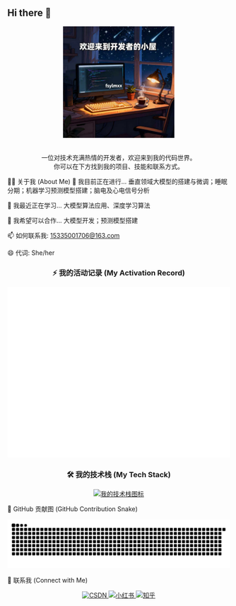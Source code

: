 ## Hi there 👋
<div align="center">

<!-- 欢迎图片 -->

<img src="https://github.com/fsylmxx/fsylmxx/blob/main/assets/welcome-banner.jpg" alt="一个欢迎图片"  width="50%"/>

<br/>
<br/>

<!-- 简介 -->

<p>
一位对技术充满热情的开发者，欢迎来到我的代码世界。
<br/>
你可以在下方找到我的项目、技能和联系方式。
</p>
</div>

👨‍💻 关于我 (About Me)
🔭 我目前正在进行...  垂直领域大模型的搭建与微调；睡眠分期；机器学习预测模型搭建；脑电及心电信号分析

🌱 我最近正在学习... 大模型算法应用、深度学习算法

👯 我希望可以合作... 大模型开发；预测模型搭建

📫 如何联系我: 15335001706@163.com

😄 代词: She/her

<!-- 我的活动记录 -->
<div align="center">
  <h3>⚡ 我的活动记录 (My Activation Record)</h3>
  <img src="https://raw.githubusercontent.com/fsylmxx/fsylmxx/main/github-metrics.svg" alt="Metrics" />
</div>

<!-- 我的技术栈 -->
<div align="center">
  <h3>🛠️ 我的技术栈 (My Tech Stack)</h3>
  <!-- 这里列出你掌握的技术图标，可以去 https://skillicons.dev/ 寻找更多图标 -->
  <a href="https://skillicons.dev">
    <img src="https://skillicons.dev/icons?i=js,html,py,mysql,linux,git&perline=7" alt="我的技术栈图标"/>
  </a>
</div>

🐍 GitHub 贡献图 (GitHub Contribution Snake)
<div align="center">
<!-- 贡献图贪吃蛇动画 -->
<div align="center">
  <picture>
    <!-- 深色模式下显示的动画 -->
    <source
      media="(prefers-color-scheme: dark)"
      srcset="https://raw.githubusercontent.com/fsylmxx/fsylmxx/output/github-contribution-grid-snake-dark.svg"
    />
    <!-- 浅色模式和默认情况下显示的动画 -->
    <source
      media="(prefers-color-scheme: light)"
      srcset="https://raw.githubusercontent.com/fsylmxx/fsylmxx/output/github-contribution-grid-snake.svg"
    />
    <img
      alt="github contribution grid snake animation"
      src="https://raw.githubusercontent.com/fsylmxx/fsylmxx/output/github-contribution-grid-snake.svg"
    />
  </picture>
</div>
</div>

🔗 联系我 (Connect with Me)
<p align="center">
  <!-- 
    👇 重要：请将下面的知乎占位符链接替换成你自己的真实链接！
  -->

  <!-- CSDN 博客 -->
  <a href="https://blog.csdn.net/xixixiaojie" target="_blank">
    <img src="https://img.shields.io/badge/CSDN-溪溪小姐-red?style=for-the-badge&logo=CSDN&logoColor=white" alt="CSDN"/>
  </a>
  
  <!-- 小红书 -->
  <a href="https://www.xiaohongshu.com/user/profile/5c97793c00000000180211a7" target="_blank">
    <img src="https://img.shields.io/badge/小红书-我不撕嘴皮-FF2442?style=for-the-badge&logo=xiaohongshu&logoColor=white" alt="小红书"/>
  </a>
  
  <!-- 知乎 -->
  <a href="https://www.zhihu.com/people/ruo-xi-9-90" target="_blank">
    <img src="https://img.shields.io/badge/知乎-若溪-0084FF?style=for-the-badge&logo=zhihu&logoColor=white" alt="知乎"/>
  </a>
</p>


